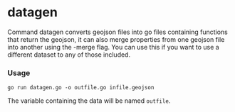 # datagen

Command datagen converts geojson files into go files containing functions that
return the geojson, it can also merge properties from one geojson file into
another using the -merge flag. You can use this if you want to use a different
dataset to any of those included.

### Usage

    go run datagen.go -o outfile.go infile.geojson

The variable containing the data will be named `outfile`.
